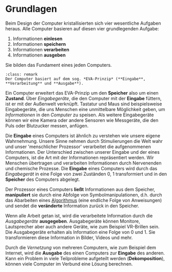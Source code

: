 # Grundlagen

Beim Design der Computer kristallisierten sich vier wesentliche Aufgaben heraus.
Alle Computer basieren auf diesen vier grundlegenden Aufgabe:
1. Informationen **einlesen**
2. Informationen **speichern**
3. Informationen **verarbeiten**
4. Informationen **ausgeben**

Sie bilden das Fundament eines jeden Computers.

```{admonition} EVA-Prinzip
:class: remark
Der Computer basiert auf dem sog. *EVA-Prinzip* (**Eingabe**, **Verarbeitung** und **Ausgabe**).
```

Ein Computer erweitert das EVA-Prinzip um den **Speicher** also um einen **Zustand**.
Über *Eingabegeräte*, die den Computer mit der **Eingabe** füttern, ist er mit der Außenwelt verknüpft.
Tastatur und Maus sind beispielsweise Eingabegeräte, die uns Menschen eine unmittelbare Möglichkeit geben, um *Informationen* in den *Computer* zu speisen.
Als weitere Eingabegeräte können wir eine Kamera oder andere Sensoren wie Messgeräte, die den Puls oder Blutzucker messen, anfügen.

Die **Eingabe** eines Computers ist ähnlich zu verstehen wie unsere eigene Wahrnehmung.
Unsere Sinne nehmen durch Stimulierungen die Welt wahr und unser 'menschlicher Prozessor' verarbeitet die aufgenommenen Informationen.
Der Unterschied zwischen unserer Eingabe und der eines Computers, ist die Art mit der Informationen repräsentiert werden.
Wir Menschen übertragen und verarbeiten Informationen durch Nervenenden und chemische Prozesse.
Die **Eingabe** eines Computers wird durch das *Eingabegerät* in eine Folge von zwei Zuständen 0, 1 transformiert und in den **Speicher** des Computers abgelegt.

Der Prozessor eines Computers **ließt** Informationen aus dem Speicher, **manipuliert** sie durch eine Abfolge von Symbolmanipulationen, d.h. durch das Abarbeiten eines [Algorithmus](def-algorithm) (eine endliche Folge von Anweisungen) und sendet die **veränderte** Information zurück in den Speicher.

Wenn alle Arbeit getan ist, wird die verarbeitete Information durch die *Ausgabegeräte* **ausgegeben**.
Ausgabegeräte können Monitore, Lautsprecher aber auch andere Geräte, wie zum Beispiel VR-Brillen sein.
Die Ausgabegeräte erhalten als Information eine Folge von 0 und 1.
Sie transformieren diese Information in Bilder, Videos und mehr.

Durch die *Vernetzung* von mehreren Computern, wie zum Beispiel dem Internet, wird die **Ausgabe** des einen Computers zur **Eingabe** des anderen.
Kann ein Problem in viele Teilprobleme aufgeteilt werden (**Dekomposition**), können viele Computer im Verbund eine Lösung berechnen.
